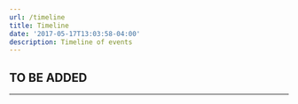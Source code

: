 ```yaml
---
url: /timeline
title: Timeline
date: '2017-05-17T13:03:58-04:00'
description: Timeline of events
---
```


## TO BE ADDED

---

